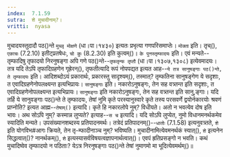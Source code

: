 ```yaml
---
index:  7.1.59
sutra:  शे मुचादीनाम्?।
vritti:  nyasa
---
```


मुचादयस्तुदादौ पठ()न्ते `मुच्लृ मोक्षणे` (धा।पा।१४३०) इत्यतः प्रभृत्या गणपरिसमाप्तेः।
`मोक्ता` इति। तृच्(), `एकाचः` (7.2.10) इतीट्प्रतषेधः, `चो कुः` (8.2.30) इति कुत्वम्()। 
`के पुनस्तृम्फादयः` इति। एवं मन्यते--तृम्फादिषु तृफादयो निरनुषङ्गा अपि गणे पठ()न्ते--`तृफतृन्फ तृप्तौ` (धा।पा।१३०७,१३०८) इत्येवमादयः। तत्र यदि तेऽपि तृफादिग्रहणेन गृह्रेरन्(), तृफतीत्यादि रूपं नोपपद्यत इत्यत आह--`ये तत्र सानुषङ्गाः पठ()न्ते, ते तृम्फादयः` इति। आदिशब्दोऽयं प्रकारार्थः, प्रकारस्तु सादृश्यम्(), तस्मात्? तृम्फतिना सानुषङ्गेण ये सदृशाः, त एवादिग्रहणेनोपलक्ष्यन्त इत्यभिप्रायः। `सानुषङ्गाः` इति। नकारोऽनुषङ्गः, तेन सह वत्र्तन्त इति सदृशाः, त एवादिग्रहणेनोपलक्ष्यन्त इत्यभिप्रायः। `सानुषङ्गाः` इति नकारोऽनुषङ्गः, तेन सह वत्र्तन्त इति सानु,ङ्गाः। यदि तर्हि ये सानुवङ्गाः पठ()न्ते ते तृम्फादयः, तेषां नुमि कृते परस्यानुस्वारे कृते तस्य परसवर्णे द्वयोर्नकारयोः श्रवणं प्राप्नोति? इत्यत आह्म--`तेषाम्()` इत्यादि। कृते हि नकारलोपे नुम्? विधीयते। अतो न भवत्येव दोष इति भावः। अथ सोऽपि नुम्? कस्मान्न लुप्यते? इत्याह--`स च` इत्यादि। यदि सोऽपि लुप्येत, नुमो विधानमनर्थकमेव स्यादिति मन्यते। उपसंख्यानशब्दस्य प्रतिपादनमर्थः। तत्रेदं प्रतिपादनम्()--`धातोः` (7.1.58) इत्यनुवत्र्तते, `शे` इति योगविभ#आगः क्रियते, तेन तृ-म्फादीनाञ्च नुम्? भविष्यति। मुचादीनामित्येवमनर्थकं स्यात्(), `शे` इत्यनेन सिद्धत्वात्()? नानर्थकम्(), `शे` इत्यस्यासर्वविषयत्वज्ञापनार्थत्वात्()। एवपं ह्रतिप्रसङ्गो न भवति। कथं मुचादिष्वेव तृम्फादयो न पठिताः? येऽत्र निरनुषङ्गाः पठ()न्ते तेषां नुमागमो मा भूदित्येवमर्थम्()॥
